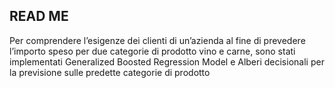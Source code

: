 ## READ ME

Per comprendere l’esigenze dei clienti di un’azienda al fine di prevedere l’importo speso per due categorie di prodotto vino e carne, sono stati implementati Generalized Boosted Regression Model e Alberi decisionali per la previsione sulle predette categorie di prodotto
